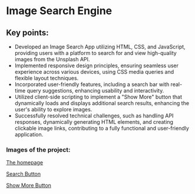 
# Image Search Engine

## Key points:
- Developed an Image Search App utilizing HTML, CSS, and JavaScript, providing users with a platform to search for and view high-quality images from the Unsplash API.
- Implemented responsive design principles, ensuring seamless user experience across various devices, using CSS media queries and flexible layout techniques.
- Incorporated user-friendly features, including a search bar with real-time query suggestions, enhancing usability and interactivity.
- Utilized client-side scripting to implement a "Show More" button that dynamically loads and displays additional search results, enhancing the user's ability to explore images.
- Successfully resolved technical challenges, such as handling API responses, dynamically generating HTML elements, and creating clickable image links, contributing to a fully functional and user-friendly application.

### Images of the project:
[The homepage](images/imageProject.PNG)

[Search Button](images/search.PNG)

[Show More Button](images/showMore.PNG)


